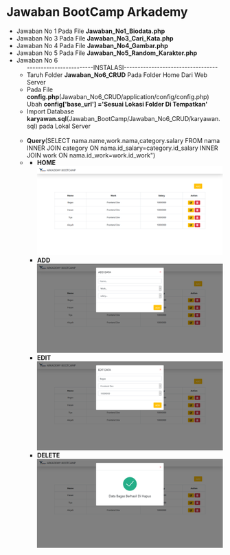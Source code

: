 # Jawaban BootCamp Arkademy

<ul>
  <li>Jawaban No 1 Pada File <b>Jawaban_No1_Biodata.php</b> </li>
  <li>Jawaban No 3 Pada File <b>Jawaban_No3_Cari_Kata.php</b> </li>
  <li>Jawaban No 4 Pada File <b>Jawaban_No4_Gambar.php</b> </li>
  <li>Jawaban No 5 Pada File <b>Jawaban_No5_Random_Karakter.php</b> </li>
  <li>Jawaban No 6  
    <ul>------------------------INSTALASI----------------------------------
      <br>
      <li>Taruh Folder <b>Jawaban_No6_CRUD</b> Pada Folder Home Dari Web Server</li>
      <li>Pada File <b>config.php</b>(Jawaban_No6_CRUD/application/config/config.php) Ubah <b>config['base_url'] ='Sesuai Lokasi Folder Di Tempatkan'</b></li>
       <li>Import Database <b>karyawan.sql</b>(Jawaban_BootCamp/Jawaban_No6_CRUD/karyawan.sql) pada Lokal Server</li>
    </ul>
    <br>
    <ul type="A">
      <li></b><b>Query</b>(SELECT nama.name,work.nama,category.salary FROM nama INNER JOIN category ON  nama.id_salary=category.id_salary INNER JOIN work ON nama.id_work=work.id_work")
      </li>
      <li>
        <ul>
        <li><b>HOME</b><img src="https://raw.githubusercontent.com/nhasoenhasan/Jawaban_BootCamp/master/Screenshot/Home.png"></li>
        <li><b>ADD</b><img src="https://raw.githubusercontent.com/nhasoenhasan/Jawaban_BootCamp/master/Screenshot/ADD.png"></li>
        <li><b>EDIT</b><img src="https://raw.githubusercontent.com/nhasoenhasan/Jawaban_BootCamp/master/Screenshot/EDIT.png"></li>
        <li><b>DELETE</b><img src="https://raw.githubusercontent.com/nhasoenhasan/Jawaban_BootCamp/master/Screenshot/DELETE.png"></li>
        </ul>
      </li>
    </ul> 
  </li>
  
  
<ul>
